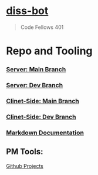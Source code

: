 # [diss-bot](https://diss-bot.github.io/d-b-md/)
> Code Fellows 401

# Repo and Tooling

### [Server: Main Branch](https://github.com/diss-bot/server)
### [Server: Dev Branch]()

### [Clinet-Side: Main Branch](https://github.com/diss-bot/client-facing)
### [Clinet-Side: Dev Branch]()

### [Markdown Documentation](https://diss-bot.github.io/d-b-md/)

## PM Tools:
[Github Projects]()